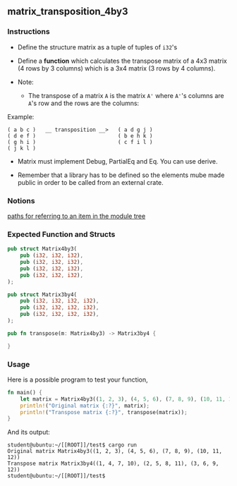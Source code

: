 ## matrix_transposition_4by3

### Instructions

- Define the structure matrix as a tuple of tuples of `i32`'s

- Define a **function** which calculates the transpose matrix of a 4x3 matrix (4 rows by 3 columns) which is a 3x4 matrix (3 rows by 4 columns).

- Note:

  - The transpose of a matrix `A` is the matrix `A'` where `A'`'s columns are `A`'s row and the rows are the columns:

Example:

```console
( a b c )   __ transposition __>   ( a d g j )
( d e f )                          ( b e h k )
( g h i )                          ( c f i l )
( j k l )
```

- Matrix must implement Debug, PartialEq and Eq. You can use derive.

- Remember that a library has to be defined so the elements mube made public in order to be called from an external crate.

### Notions

[paths for referring to an item in the module tree](https://doc.rust-lang.org/stable/book/ch07-03-paths-for-referring-to-an-item-in-the-module-tree.html)

### Expected Function and Structs

```rust
pub struct Matrix4by3(
    pub (i32, i32, i32),
    pub (i32, i32, i32),
    pub (i32, i32, i32),
    pub (i32, i32, i32),
);

pub struct Matrix3by4(
    pub (i32, i32, i32, i32),
    pub (i32, i32, i32, i32),
    pub (i32, i32, i32, i32),
);

pub fn transpose(m: Matrix4by3) -> Matrix3by4 {

}
```

### Usage

Here is a possible program to test your function,

```rust
fn main() {
    let matrix = Matrix4by3((1, 2, 3), (4, 5, 6), (7, 8, 9), (10, 11, 12));
    println!("Original matrix {:?}", matrix);
    println!("Transpose matrix {:?}", transpose(matrix));
}
```

And its output:

```console
student@ubuntu:~/[[ROOT]]/test$ cargo run
Original matrix Matrix4by3((1, 2, 3), (4, 5, 6), (7, 8, 9), (10, 11, 12))
Transpose matrix Matrix3by4((1, 4, 7, 10), (2, 5, 8, 11), (3, 6, 9, 12))
student@ubuntu:~/[[ROOT]]/test$
```
